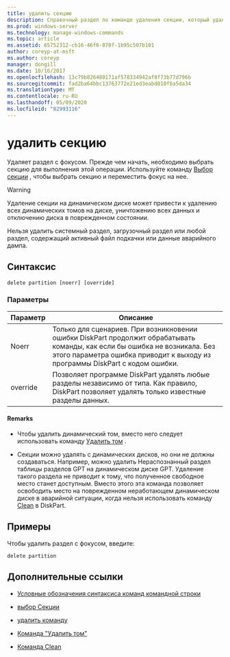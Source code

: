 ```yaml
---
title: удалить секцию
description: Справочный раздел по команде удаления секции, который удаляет раздел с фокусом.
ms.prod: windows-server
ms.technology: manage-windows-commands
ms.topic: article
ms.assetid: 65752312-cb16-46f6-870f-1b95c507b101
author: coreyp-at-msft
ms.author: coreyp
manager: dongill
ms.date: 10/16/2017
ms.openlocfilehash: 13c79b826480171af578334942af8f73b77d796b
ms.sourcegitcommit: fad2ba64bbc13763772e21ed3eabd010f6a5da34
ms.translationtype: MT
ms.contentlocale: ru-RU
ms.lasthandoff: 05/09/2020
ms.locfileid: "82993116"
---
```

# <a name="delete-partition"></a>удалить секцию

Удаляет раздел с фокусом. Прежде чем начать, необходимо выбрать секцию для выполнения этой операции. Используйте команду [Выбор секции](select-partition.md) , чтобы выбрать секцию и переместить фокус на нее.

> [!WARNING]
> Удаление секции на динамическом диске может привести к удалению всех динамических томов на диске, уничтожению всех данных и отключению диска в поврежденном состоянии.
>
> Нельзя удалить системный раздел, загрузочный раздел или любой раздел, содержащий активный файл подкачки или данные аварийного дампа.

## <a name="syntax"></a>Синтаксис

```
delete partition [noerr] [override]
```

### <a name="parameters"></a>Параметры

| Параметр | Описание |
| --------- | ----------- |
| Noerr | Только для сценариев. При возникновении ошибки DiskPart продолжит обрабатывать команды, как если бы ошибка не возникала. Без этого параметра ошибка приводит к выходу из программы DiskPart с кодом ошибки. |
| override | Позволяет программе DiskPart удалять любые разделы независимо от типа. Как правило, DiskPart позволяет удалять только известные разделы данных. |

#### <a name="remarks"></a>Remarks

- Чтобы удалить динамический том, вместо него следует использовать команду [Удалить том](delete-volume.md) .

- Секции можно удалять с динамических дисков, но они не должны создаваться. Например, можно удалить Нераспознанный раздел таблицы разделов GPT на динамическом диске GPT. Удаление такого раздела не приводит к тому, что полученное свободное место станет доступным. Вместо этого эта команда позволяет освободить место на поврежденном неработающем динамическом диске в аварийной ситуации, когда нельзя использовать команду [Clean](clean.md) в DiskPart.

## <a name="examples"></a>Примеры

Чтобы удалить раздел с фокусом, введите:

```
delete partition
```

## <a name="additional-references"></a>Дополнительные ссылки

- [Условные обозначения синтаксиса команд командной строки](command-line-syntax-key.md)

- [выбор Секции](select-partition.md)

- [удалить команду](delete.md)

- [Команда "Удалить том"](delete-volume.md)

- [Команда Clean](clean.md)
